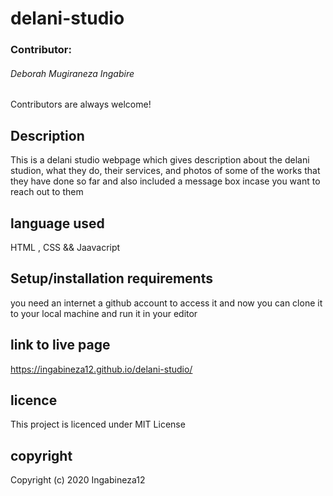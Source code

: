 # delani-studio

### Contributor:
###### Deborah Mugiraneza Ingabire

Contributors are always welcome!

## Description
This is a delani studio webpage which gives description about the delani studion, what they do, their services, and photos of some of the works that they have done so far and also included a message box incase you want to reach out to them

## language used
HTML , CSS && Jaavacript

## Setup/installation requirements
you need an internet
a github account to access it
and now you can clone it to your local machine and run it in your editor

## link to live page 
https://ingabineza12.github.io/delani-studio/

## licence

This project is licenced under MIT License

## copyright

Copyright (c) 2020 Ingabineza12
